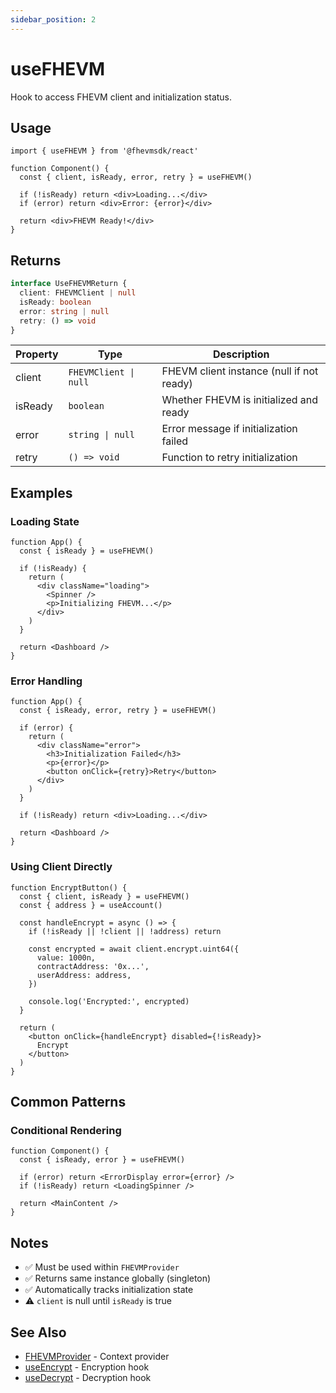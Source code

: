 ```yaml
---
sidebar_position: 2
---
```


# useFHEVM

Hook to access FHEVM client and initialization status.

## Usage

```tsx
import { useFHEVM } from '@fhevmsdk/react'

function Component() {
  const { client, isReady, error, retry } = useFHEVM()

  if (!isReady) return <div>Loading...</div>
  if (error) return <div>Error: {error}</div>

  return <div>FHEVM Ready!</div>
}
```

## Returns

```typescript
interface UseFHEVMReturn {
  client: FHEVMClient | null
  isReady: boolean
  error: string | null
  retry: () => void
}
```

| Property | Type | Description |
|----------|------|-------------|
| client | `FHEVMClient \| null` | FHEVM client instance (null if not ready) |
| isReady | `boolean` | Whether FHEVM is initialized and ready |
| error | `string \| null` | Error message if initialization failed |
| retry | `() => void` | Function to retry initialization |

## Examples

### Loading State

```tsx
function App() {
  const { isReady } = useFHEVM()

  if (!isReady) {
    return (
      <div className="loading">
        <Spinner />
        <p>Initializing FHEVM...</p>
      </div>
    )
  }

  return <Dashboard />
}
```

### Error Handling

```tsx
function App() {
  const { isReady, error, retry } = useFHEVM()

  if (error) {
    return (
      <div className="error">
        <h3>Initialization Failed</h3>
        <p>{error}</p>
        <button onClick={retry}>Retry</button>
      </div>
    )
  }

  if (!isReady) return <div>Loading...</div>

  return <Dashboard />
}
```

### Using Client Directly

```tsx
function EncryptButton() {
  const { client, isReady } = useFHEVM()
  const { address } = useAccount()

  const handleEncrypt = async () => {
    if (!isReady || !client || !address) return

    const encrypted = await client.encrypt.uint64({
      value: 1000n,
      contractAddress: '0x...',
      userAddress: address,
    })

    console.log('Encrypted:', encrypted)
  }

  return (
    <button onClick={handleEncrypt} disabled={!isReady}>
      Encrypt
    </button>
  )
}
```

## Common Patterns

### Conditional Rendering

```tsx
function Component() {
  const { isReady, error } = useFHEVM()

  if (error) return <ErrorDisplay error={error} />
  if (!isReady) return <LoadingSpinner />

  return <MainContent />
}
```


## Notes

- ✅ Must be used within `FHEVMProvider`
- ✅ Returns same instance globally (singleton)
- ✅ Automatically tracks initialization state
- ⚠️ `client` is null until `isReady` is true

## See Also

- [FHEVMProvider](./provider) - Context provider
- [useEncrypt](./use-encrypt) - Encryption hook
- [useDecrypt](./use-decrypt) - Decryption hook
